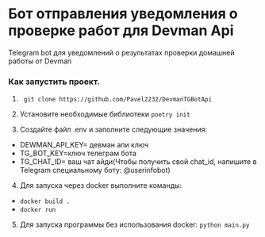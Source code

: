 # Бот отправления уведомления о проверке работ для Devman Api
Telegram bot для уведомлений о результатах  проверки домашней работы  от Devman 
### Как запустить проект.
1. ``` git clone https://github.com/Pavel2232/DevmanTGBotApi```

2. Установите необходимые библиотеки  ```poetry init```

3. Создайте файл .env и заполните следующие значения:
* DEWMAN_API_KEY= девман апи ключ 
* TG_BOT_KEY=ключ телеграм бота 
* TG_CHAT_ID= ваш чат айди(Чтобы получить свой chat_id, напишите в Telegram специальному боту: @userinfobot)

4. Для запуска через docker выполните команды:
- ```docker build . ```
- ```docker run ```


5. Для запуска программы  без использования docker:
```python main.py```
